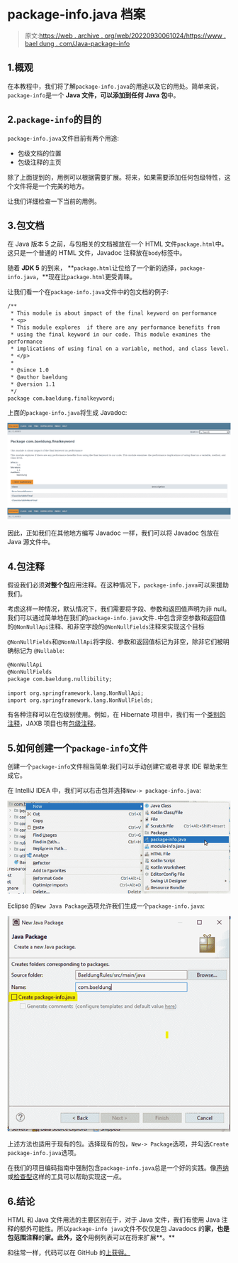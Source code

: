 # package-info.java 档案

> 原文:[https://web . archive . org/web/20220930061024/https://www . bael dung . com/Java-package-info](https://web.archive.org/web/20220930061024/https://www.baeldung.com/java-package-info)

## 1.概观

在本教程中，我们将了解`package-info.java`的用途以及它的用处。简单来说，`package-info`是一个 **Java 文件，可以添加到任何 Java 包**中。

## 2.`package-info`的目的

`package-info.java`文件目前有两个用途:

*   包级文档的位置
*   包级注释的主页

除了上面提到的，用例可以根据需要扩展。将来，如果需要添加任何包级特性，这个文件将是一个完美的地方。

让我们详细检查一下当前的用例。

## 3.包文档

在 Java 版本 5 之前，与包相关的文档被放在一个 HTML 文件`package.html`中。这只是一个普通的 HTML 文件，Javadoc 注释放在`body`标签中。

随着 **JDK 5** 的到来， **`package.html`让位给了一个新的选择，`package-info.java`，**现在比`package.html`更受青睐。

让我们看一个在`package-info.java`文件中的包文档的例子:

```
/**
 * This module is about impact of the final keyword on performance
 * <p>
 * This module explores  if there are any performance benefits from
 * using the final keyword in our code. This module examines the performance
 * implications of using final on a variable, method, and class level.
 * </p>
 *
 * @since 1.0
 * @author baeldung
 * @version 1.1
 */
package com.baeldung.finalkeyword;
```

上面的`package-info.java`将生成 Javadoc:

[![](img/6847c7a83c89392480d8ae786fc372e5.png)](/web/20220523132711/https://www.baeldung.com/wp-content/uploads/2021/04/PackageJavadoc-1.png)

因此，正如我们在其他地方编写 Javadoc 一样，我们可以将 Javadoc 包放在 Java 源文件中。

## 4.包注释

假设我们必须**对整个包**应用注释。在这种情况下，`package-info.java`可以来援助我们。

考虑这样一种情况，默认情况下，我们需要将字段、参数和返回值声明为非 null。我们可以通过简单地在我们的`package-info.java`文件`.`中包含非空参数和返回值的`@NonNullApi`注释、和非空字段的`@NonNullFields`注释来实现这个目标

`@NonNullFields`和`@NonNullApi`将字段、参数和返回值标记为非空，除非它们被明确标记为 `@Nullable`:

```
@NonNullApi
@NonNullFields
package com.baeldung.nullibility;

import org.springframework.lang.NonNullApi;
import org.springframework.lang.NonNullFields;
```

有各种注释可以在包级别使用。例如，在 Hibernate 项目中，我们有一个[类别的注释](https://web.archive.org/web/20220523132711/https://docs.jboss.org/hibernate/orm/6.0/javadocs/org/hibernate/annotations/package-summary.html)，JAXB 项目也有[包级注释](https://web.archive.org/web/20220523132711/https://docs.oracle.com/javase/8/docs/api/javax/xml/bind/annotation/package-summary.html)。

## 5.如何创建一个`package-info`文件

创建一个`package-info`文件相当简单:我们可以手动创建它或者寻求 IDE 帮助来生成它。

在 IntelliJ IDEA 中，我们可以右击包并选择`New-> package-info.java`:

[![](img/60743bae5a1a39537e50556f9b60a33e.png)](/web/20220523132711/https://www.baeldung.com/wp-content/uploads/2021/04/Screenshot-from-2021-04-05-11-21-15.png)

Eclipse 的`New Java Package`选项允许我们生成一个`package-info.java`:

[![](img/19e14c3c595b42e4efb011b2d380b577.png)](/web/20220523132711/https://www.baeldung.com/wp-content/uploads/2021/04/PackageInfo.png)

上述方法也适用于现有的包。选择现有的包，`New-> Package`选项，并勾选`Create package-info.java`选项。

在我们的项目编码指南中强制包含`package-info.java`总是一个好的实践。像[声纳](https://web.archive.org/web/20220523132711/https://rules.sonarsource.com/java/tag/convention/RSPEC-1228)或[检查型](https://web.archive.org/web/20220523132711/https://checkstyle.sourceforge.io/config_javadoc.html#JavadocPackage)这样的工具可以帮助实现这一点。

## 6.结论

HTML 和 Java 文件用法的主要区别在于，对于 Java 文件，我们有使用 Java 注释的额外可能性。所以`package-info java`文件不仅仅是包 Javadocs 的**家，也是包范围注释**的**家。此外，这个**用例列表可以在将来扩展**。**

和往常一样，代码可以在 GitHub 的[上获得。](https://web.archive.org/web/20220523132711/https://github.com/eugenp/tutorials/tree/master/core-java-modules/core-java-lang-4)